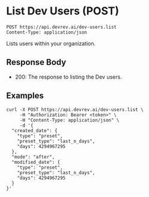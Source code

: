 # List Dev Users (POST)

```http
POST https://api.devrev.ai/dev-users.list
Content-Type: application/json
```

Lists users within your organization.



## Response Body

- 200: The response to listing the Dev users.

## Examples

```shell
curl -X POST https://api.devrev.ai/dev-users.list \
     -H "Authorization: Bearer <token>" \
     -H "Content-Type: application/json" \
     -d '{
  "created_date": {
    "type": "preset",
    "preset_type": "last_n_days",
    "days": 4294967295
  },
  "mode": "after",
  "modified_date": {
    "type": "preset",
    "preset_type": "last_n_days",
    "days": 4294967295
  }
}'
```